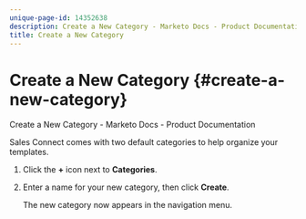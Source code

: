 ```yaml
---
unique-page-id: 14352638
description: Create a New Category - Marketo Docs - Product Documentation
title: Create a New Category
---
```


# Create a New Category {#create-a-new-category}

Create a New Category - Marketo Docs - Product Documentation

Sales Connect comes with two&nbsp;default categories to help organize your templates.

1. Click the **+** icon next to **Categories**.
1. Enter a name for your new category, then click **Create**.

   The new category now appears in the navigation menu.

